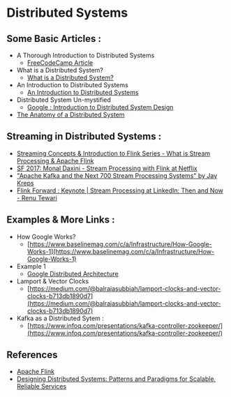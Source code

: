 # Distributed Systems 

## Some Basic Articles : 

- A Thorough Introduction to Distributed Systems
  - [FreeCodeCamp Article](https://www.freecodecamp.org/news/a-thorough-introduction-to-distributed-systems-3b91562c9b3c/#:~:text=A%20distributed%20system%20in%20its,affecting%20the%20whole%20system's%20uptime.)
- What is a Distributed System? 
  - [What is a Distributed System?](https://blog.stackpath.com/distributed-system/) 
- An Introduction to Distributed Systems
  - [An Introduction to Distributed Systems](http://webdam.inria.fr/Jorge/html/wdmch15.html)
- Distributed System Un-mystified 
  - [Google : Introduction to Distributed System Design](https://www.hpcs.cs.tsukuba.ac.jp/~tatebe/lecture/h23/dsys/dsd-tutorial.html#Design) 
- [The Anatomy of a Distributed System](https://www.youtube.com/watch?v=1TIzPL4878Q)

## Streaming in Distributed Systems : 

- [Streaming Concepts & Introduction to Flink Series - What is Stream Processing & Apache Flink](https://www.youtube.com/watch?v=ZU1r7uEAO7o)
- [SF 2017: Monal Daxini - Stream Processing with Flink at Netflix](https://www.youtube.com/watch?v=sPB8w-YXX1s)
- ["Apache Kafka and the Next 700 Stream Processing Systems" by Jay Kreps](https://www.youtube.com/watch?v=9RMOc0SwRro)
- [Flink Forward : Keynote | Stream Processing at LinkedIn: Then and Now - Renu Tewari](https://www.youtube.com/watch?v=ukrEShAOJtI)

## Examples & More Links : 

- How Google Works? 
  - [https://www.baselinemag.com/c/a/Infrastructure/How-Google-Works-1](https://www.baselinemag.com/c/a/Infrastructure/How-Google-Works-1)
- Example 1
  - [Google Distributed Architecture](http://highscalability.com/google-architecture)
- Lamport & Vector Clocks 
  - [https://medium.com/@balrajasubbiah/lamport-clocks-and-vector-clocks-b713db1890d7](https://medium.com/@balrajasubbiah/lamport-clocks-and-vector-clocks-b713db1890d7)
- Kafka as a Distributed Sytem :
  - [https://www.infoq.com/presentations/kafka-controller-zookeeper/](https://www.infoq.com/presentations/kafka-controller-zookeeper/)

## References

- [Apache Flink](https://www.youtube.com/watch?v=Z4Gx7SP1E14)
- [Designing Distributed Systems: Patterns and Paradigms for Scalable, Reliable Services](https://www.amazon.in/Designing-Distributed-Systems-Brendan-Burns/dp/1491983647)
